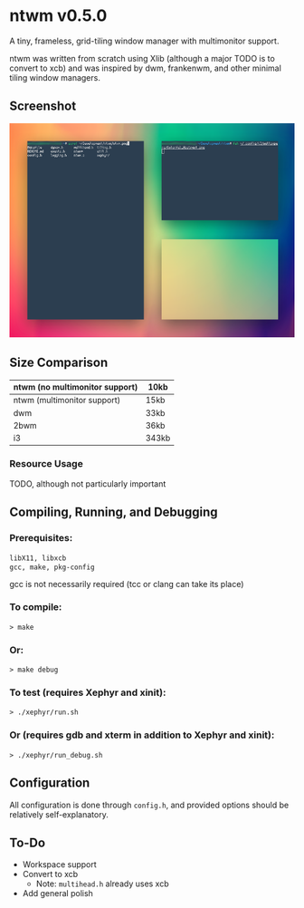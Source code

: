 # ntwm v0.5.0

A tiny, frameless, grid-tiling window manager with multimonitor support.

ntwm was written from scratch using Xlib (although a major TODO is to convert to xcb) and was inspired by dwm, frankenwm, and other minimal tiling window managers.

## Screenshot

![ntwm](https://github.com/Cubified/ntwm/blob/master/ntwm.png)

## Size Comparison

| ntwm (no multimonitor support) | 10kb  |
|--------------------------------|-------|
| ntwm (multimonitor support)    | 15kb  |
| dwm                            | 33kb  |
| 2bwm                           | 36kb  |
| i3                             | 343kb |

### Resource Usage

TODO, although not particularly important

## Compiling, Running, and Debugging

### Prerequisites:

    libX11, libxcb
    gcc, make, pkg-config

gcc is not necessarily required (tcc or clang can take its place)

### To compile:

    > make

### Or:

    > make debug

### To test (requires Xephyr and xinit):

    > ./xephyr/run.sh

### Or (requires gdb and xterm in addition to Xephyr and xinit):

    > ./xephyr/run_debug.sh

## Configuration

All configuration is done through `config.h`, and provided options should be relatively self-explanatory.

## To-Do

* Workspace support
* Convert to xcb
  * Note:  `multihead.h` already uses xcb
* Add general polish
